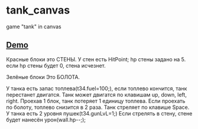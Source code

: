 # tank_canvas
game "tank" in canvas

## [Demo](https://pipisasa.github.io/tank_canvas/)

Красные блоки это СТЕНЫ.
У стен есть HitPoint;
hp стены задано на 5.
если hp стены будет 0, стена исчезнет.

Зелёные блоки Это БОЛОТА.

У танка есть запас топлева(t34.fuel=100;), если топлево кончится, танк перестанет двигатся.
Танк может двигатся по клавишам  up, down, left, right.
Проехав 1 блок, танк потеряет 1 единицу топлева.
Если проехать по болоту, топлево снизится в 2 раза.
Танк стреляет по клавише Space.
У танка есть 2 уровня пушек(t34.gunLvL=1;)
Если стрелять в стену, стене будет нанесён урон(wall.hp--;);
